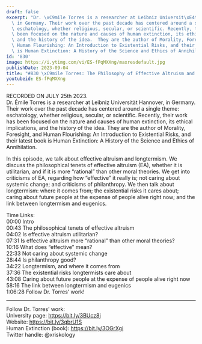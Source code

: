 ```yaml
---
draft: false
excerpt: "Dr. \xC9mile Torres is a researcher at Leibniz Universit\xE4t Hannover,\
  \ in Germany. Their work over the past decade has centered around a single theme:\
  \ eschatology, whether religious, secular, or scientific. Recently, their work has\
  \ been focused on the nature and causes of human extinction, its ethical implications,\
  \ and the history of the idea.  They are the author of Morality, Foresight, and\
  \ Human Flourishing: An Introduction to Existential Risks, and their latest book\
  \ is Human Extinction: A History of the Science and Ethics of Annihilation."
id: '830'
image: https://i.ytimg.com/vi/ES-fPqMXXng/maxresdefault.jpg
publishDate: 2023-09-04
title: "#830 \xC9mile Torres: The Philosophy of Effective Altruism and Longtermism"
youtubeid: ES-fPqMXXng
---
```

RECORDED ON JULY 25th 2023.  
Dr. Émile Torres is a researcher at Leibniz Universität Hannover, in Germany. Their work over the past decade has centered around a single theme: eschatology, whether religious, secular, or scientific. Recently, their work has been focused on the nature and causes of human extinction, its ethical implications, and the history of the idea.  They are the author of Morality, Foresight, and Human Flourishing: An Introduction to Existential Risks, and their latest book is Human Extinction: A History of the Science and Ethics of Annihilation.

In this episode, we talk about effective altruism and longtermism. We discuss the philosophical tenets of effective altruism (EA), whether it is utilitarian, and if it is more “rational” than other moral theories. We get into criticisms of EA, regarding how “effective” it really is; not caring about systemic change; and criticisms of philanthropy. We then talk about longtermism: where it comes from; the existential risks it cares about; caring about future people at the expense of people alive right now; and the link between longtermism and eugenics.

Time Links:  
00:00 Intro  
00:43  The philosophical tenets of effective altruism  
04:02  Is effective altruism utilitarian?  
07:31  Is effective altruism more “rational” than other moral theories?  
10:16  What does “effective” mean?  
22:33  Not caring about systemic change  
28:44  Is philanthropy good?  
34:22  Longtermism, and where it comes from  
37:36  The existential risks longtermists care about  
43:08  Caring about future people at the expense of people alive right now  
58:16  The link between longtermism and eugenics  
1:06:28  Follow Dr. Torres’ work!

---

Follow Dr. Torres’ work:  
University page: https://bit.ly/3BUcz8j  
Website: https://bit.ly/3qbrU1S  
Human Extinction (book): https://bit.ly/3OGrXgi  
Twitter handle: @xriskology
